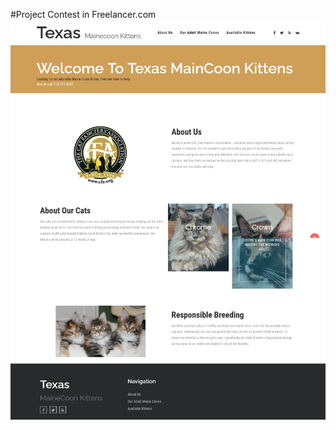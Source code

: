 #Project Contest  in Freelancer.com
![alt tag](https://github.com/habibiealaydrus/texasmainecoonekittens/blob/main/public/images/TexasMaineCoonKittens.com%201.png)

